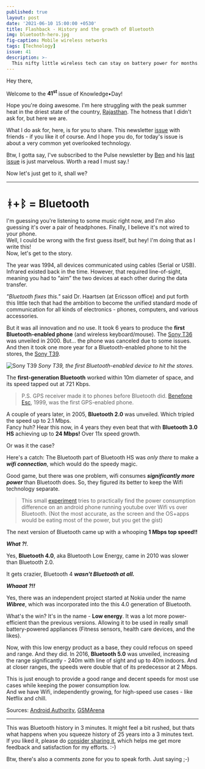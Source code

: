 ```yaml
---
published: true
layout: post
date: '2021-06-10 15:00:00 +0530'
title: Flashback - History and the growth of Bluetooth
img: bluetooth-hero.jpg
fig-caption: Mobile wireless networks
tags: [Technology]
issue: 41
description: >-
  This nifty little wireless tech can stay on battery power for months. You gotta know how this thing developed...
---
```

Hey there,

Welcome to the <strong>41<sup>st</sup></strong> issue of Knowledge•Day!  

Hope you're doing awesome. I'm here struggling with the peak summer heat in the driest state of the country, [Rajasthan](https://en.wikipedia.org/wiki/Rajasthan). The hotness that I didn't ask for, but here we are.  

What I do ask for, here, is for you to share. This newsletter [issue](https://knowledgeday.in/bluetooth-history/) with friends - if you like it of course. And I hope you do, for today's issue is about a very common yet overlooked technology.  

Btw, I gotta say, I've subscribed to the Pulse newsletter by [Ben](https://twitter.com/PerspectiveIX) and his [last issue](https://perspectiveix.substack.com/p/the-curiosity-itch) is just marvelous. Worth a read I must say.!  

Now let's just get to it, shall we?  

----

# ᚼ+ᛒ = Bluetooth

I'm guessing you're listening to some music right now, and I'm also guessing it's over a pair of headphones. Finally, I believe it's not wired to your phone.    
Well, I could be wrong with the first guess itself, but hey! I'm doing that as I write this!  
Now, let's get to the story.  

The year was 1994, all devices communicated using cables (Serial or USB). Infrared existed back in the time. However, that required line-of-sight, meaning you had to “aim” the two devices at each other during the data transfer.  

_"Bluetooth fixes this."_ said Dr. Haartsen (at Ericsson office) and put forth this little tech that had the ambition to become the unified standard mode of communication for all kinds of electronics - phones, computers, and various accessories.  

But it was all innovation and no use. It took 6 years to produce the **first Bluetooth-enabled phone** (and wireless keyboard/mouse). The [Sony T36](https://www.gsmarena.com/ericsson_t36-190.php) was unveiled in 2000. But... the phone was canceled due to some issues. And then it took one more year for a Bluetooth-enabled phone to hit the stores, the [Sony T39](https://www.gsmarena.com/ericsson_t39-252.php).   

![Sony T39](https://fdn.gsmarena.com/imgroot/news/21/05/flashback-bluetooht/inline/-650/gsmarena_005.jpg)
_Sony T39, the first Bluetooth-enabled device to hit the stores._

The **first-generation Bluetooth** worked within 10m diameter of space, and its speed tapped out at 721 Kbps.  

> P.S. GPS receiver made it to phones before Bluetooth did. [Benefone Esc](https://www.gsmarena.com/benefon_esc!-44.php), 1999, was the first GPS-enabled phone.  

A couple of years later, in 2005, **Bluetooth 2.0** was unveiled. Which tripled the speed up to 2.1 Mbps.  
Fancy huh? Hear this now, in 4 years they even beat that with **Bluetooth 3.0 HS** achieving up to **24 Mbps!** Over 11x speed growth.   

Or was it the case?  

Here's a catch: The Bluetooth part of Bluetooth HS was _only there_ to make a **_wifi connection_**, which would do the speedy magic.  

Good game, but there was one problem, wifi consumes **_significantly more power_** than Bluetooth does. So, they figured its better to keep the Wifi technology separate.  

> This small [experiment](https://www.clearevo.com/ecodroidlink/bluetooth_vs_wifi_on_android_battery_consumption/index.html) tries to practically find the power consumption difference on an android phone running youtube over Wifi vs over Bluetooth. (Not the most accurate, as the screen and the OS+apps would be eating most of the power, but you get the gist)  

The next version of Bluetooth came up with a whooping **1 Mbps top speed!!**  

_**What ?!**_.  

Yes, **Bluetooth 4.0**, aka Bluetooth Low Energy, came in 2010 was slower than Bluetooth 2.0.  

It gets crazier, Bluetooth 4 **_wasn't Bluetooth at all._**  

_**Whaaat ?!!**_  

Yes, there was an independent project started at Nokia under the name **_Wibree_**, which was incorporated into the this 4.0 generation of Bluetooth.  

What's the win? It's in the name - **Low energy**.  It was a lot more power-efficient than the previous versions. Allowing it to be used in really small battery-powered appliances (Fitness sensors, health care devices, and the likes).    

Now, with this low energy product as a base, they could refocus on speed and range. And they did. In 2016, **Bluetooth 5.0** was unveiled, increasing the range significantly - 240m with line of sight and up to 40m indoors. And at closer ranges, the speeds were double that of its predecessor at 2 Mbps.   

This is just enough to provide a good range and decent speeds for most use cases while keeping the power consumption low.   
And we have Wifi, independently growing, for high-speed use cases - like Netflix and chill.   

Sources: [Android Authority](https://www.androidauthority.com/history-bluetooth-explained-846345/), [GSMArena](https://www.gsmarena.com/flashback_a_brief_history_of_bluetooth-news-49119.php)   

---

This was Bluetooth history in 3 minutes. It might feel a bit rushed, but thats what happens when you squeeze history of 25 years into a 3 minutes text.  
If you liked it, please do [consider sharing it]({{site.baseurl}}/bluetooth-history/), which helps me get more feedback and satisfaction for my efforts. :-)   

Btw, there's also a comments zone for you to speak forth. Just saying ;-)  

